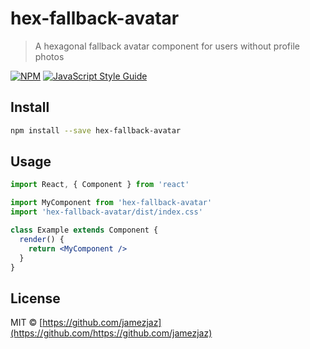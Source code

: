 # hex-fallback-avatar

> A hexagonal fallback avatar component for users without profile photos

[![NPM](https://img.shields.io/npm/v/hex-fallback-avatar.svg)](https://www.npmjs.com/package/hex-fallback-avatar) [![JavaScript Style Guide](https://img.shields.io/badge/code_style-standard-brightgreen.svg)](https://standardjs.com)

## Install

```bash
npm install --save hex-fallback-avatar
```

## Usage

```jsx
import React, { Component } from 'react'

import MyComponent from 'hex-fallback-avatar'
import 'hex-fallback-avatar/dist/index.css'

class Example extends Component {
  render() {
    return <MyComponent />
  }
}
```

## License

MIT © [https://github.com/jamezjaz](https://github.com/https://github.com/jamezjaz)
